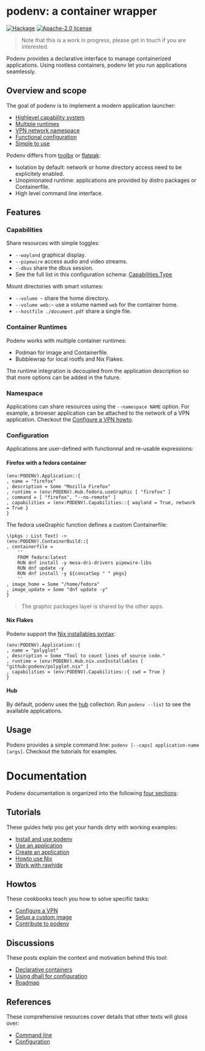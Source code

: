 # podenv: a container wrapper

[![Hackage](https://img.shields.io/hackage/v/podenv.svg?logo=haskell)](https://hackage.haskell.org/package/podenv)
[![Apache-2.0 license](https://img.shields.io/badge/license-Apache--2.0-blue.svg)](LICENSE)

> Note that this is a work in progress, please get in touch if you are interested.

Podenv provides a declarative interface to manage containerized applications.
Using rootless containers, podenv let you run applications seamlessly.

## Overview and scope

The goal of podenv is to implement a modern application launcher:

- [Highlevel capability system](#capabilities)
- [Multiple runtimes](#runtimes)
- [VPN network namespace](#namespace)
- [Functional configuration](#configuration)
- [Simple to use](#usages)

Podenv differs from [toolbx](https://containertoolbx.org/) or [flatpak](https://flatpak.org/):

- Isolation by default: network or home directory access need to be explicitely enabled.
- Unopinionated runtime: applications are provided by distro packages or Containerfile.
- High level command line interface.

## Features

### <a name="capabilities"></a>Capabilities

Share resources with simple toggles:

- `--wayland` graphical display.
- `--pipewire` access audio and video streams.
- `--dbus` share the dbus session.
- See the full list in this configuration schema: [Capabilities.Type](https://github.com/podenv/podenv/blob/main/hub/schemas/Capabilities.dhall)

Mount directories with smart volumes:

- `--volume ~` share the home directory.
- `--volume web:~` use a volume named `web` for the container home.
- `--hostfile ./document.pdf` share a single file.

### <a name="runtimes"></a>Container Runtimes

Podenv works with multiple container runtimes:

- Podman for image and Containerfile.
- Bubblewrap for local rootfs and Nix Flakes.

The runtime integration is decoupled from the application description
so that more options can be added in the future.

### <a name="namespaces"></a>Namespace

Applications can share resources using the `--namespace NAME` option.
For example, a browser application can be attached to the network of a VPN application.
Checkout the [Configure a VPN howto](./docs/howtos/vpn.md).

### <a name="namespaces"></a>Configuration

Applications are user-defined with functionnal and re-usable expressions:

#### Firefox with a fedora container

```dhall
(env:PODENV).Application::{
, name = "firefox"
, description = Some "Mozilla Firefox"
, runtime = (env:PODENV).Hub.fedora.useGraphic [ "firefox" ]
, command = [ "firefox", "--no-remote" ]
, capabilities = (env:PODENV).Capabilities::{ wayland = True, network = True }
}
```

The fedora useGraphic function defines a custom Containerfile:

```dhall
\(pkgs : List Text) ->
(env:PODENV).ContainerBuild::{
, containerfile =
    ''
    FROM fedora:latest
    RUN dnf install -y mesa-dri-drivers pipewire-libs
    RUN dnf update -y
    RUN dnf install -y ${concatSep " " pkgs}
    ''
, image_home = Some "/home/fedora"
, image_update = Some "dnf update -y"
}
```

> The graphic packages layer is shared by the other apps.

#### Nix Flakes

Podenv support the [Nix installables syntax](https://nixos.org/manual/nix/stable/command-ref/new-cli/nix.html#installables):

```dhall
(env:PODENV).Application::{
, name = "polyglot"
, description = Some "Tool to count lines of source code."
, runtime = (env:PODENV).Hub.nix.useInstallables [ "github:podenv/polyglot.nix" ]
, capabilities = (env:PODENV).Capabilities::{ cwd = True }
}
```

#### Hub

By default, podenv uses the [hub](./hub) collection.
Run `podenv --list` to see the available applications.


## <a name="usages"></a>Usage

Podenv provides a simple command line: `podenv [--caps] application-name [args]`.
Checkout the tutorials for examples.


# Documentation

Podenv documentation is organized into the following [four sections][documentation]:

[documentation]: https://www.divio.com/en/blog/documentation/

## Tutorials

These guides help you get your hands dirty with working examples:

* [Install and use podenv](./docs/tutorials/install.md)
* [Use an application](./docs/tutorials/use.md)
* [Create an application](./docs/tutorials/create.md)
* [Howto use Nix](./docs/tutorials/nix.md)
* [Work with rawhide](./docs/tutorials/rawhide.md)

## Howtos

These cookbooks teach you how to solve specific tasks:

* [Configure a VPN](./docs/howtos/vpn.md)
* [Setup a custom image](./docs/howtos/image.md)
* [Contribute to podenv](./docs/howtos/contribute.md)

## Discussions

These posts explain the context and motivation behind this tool:

* [Declarative containers](./docs/discussions/declarative-containers.md)
* [Using dhall for configuration](./docs/discussions/dhall-configuration.md)
* [Roadmap](./docs/discussions/roadmap.md)

## References

These comprehensive resources cover details that other texts will gloss over:

* [Command line](./docs/references/command-line.md)
* [Configuration](./docs/references/configuration.md)
